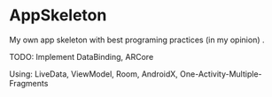 # AppSkeleton
My own app skeleton with best programing practices (in my opinion) . 
  
  
TODO: Implement DataBinding, ARCore  
  
Using: LiveData, ViewModel, Room, AndroidX, One-Activity-Multiple-Fragments
